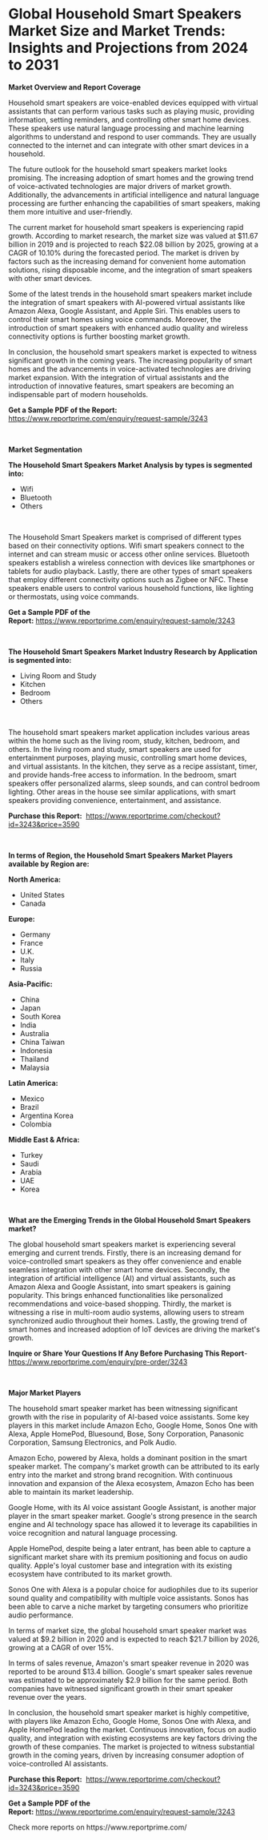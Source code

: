 <p><h1>Global Household Smart Speakers Market Size and Market Trends: Insights and Projections from 2024 to 2031</h1></p><p><strong>Market Overview and Report Coverage</strong></p>
<p><p>Household smart speakers are voice-enabled devices equipped with virtual assistants that can perform various tasks such as playing music, providing information, setting reminders, and controlling other smart home devices. These speakers use natural language processing and machine learning algorithms to understand and respond to user commands. They are usually connected to the internet and can integrate with other smart devices in a household.</p><p>The future outlook for the household smart speakers market looks promising. The increasing adoption of smart homes and the growing trend of voice-activated technologies are major drivers of market growth. Additionally, the advancements in artificial intelligence and natural language processing are further enhancing the capabilities of smart speakers, making them more intuitive and user-friendly.</p><p>The current market for household smart speakers is experiencing rapid growth. According to market research, the market size was valued at $11.67 billion in 2019 and is projected to reach $22.08 billion by 2025, growing at a CAGR of 10.10% during the forecasted period. The market is driven by factors such as the increasing demand for convenient home automation solutions, rising disposable income, and the integration of smart speakers with other smart devices.</p><p>Some of the latest trends in the household smart speakers market include the integration of smart speakers with AI-powered virtual assistants like Amazon Alexa, Google Assistant, and Apple Siri. This enables users to control their smart homes using voice commands. Moreover, the introduction of smart speakers with enhanced audio quality and wireless connectivity options is further boosting market growth.</p><p>In conclusion, the household smart speakers market is expected to witness significant growth in the coming years. The increasing popularity of smart homes and the advancements in voice-activated technologies are driving market expansion. With the integration of virtual assistants and the introduction of innovative features, smart speakers are becoming an indispensable part of modern households.</p></p>
<p><strong>Get a Sample PDF of the Report:</strong> <a href="https://www.reportprime.com/enquiry/request-sample/3243">https://www.reportprime.com/enquiry/request-sample/3243</a></p>
<p>&nbsp;</p>
<p><strong>Market Segmentation</strong></p>
<p><strong>The Household Smart Speakers Market Analysis by types is segmented into:</strong></p>
<p><ul><li>Wifi</li><li>Bluetooth</li><li>Others</li></ul></p>
<p>&nbsp;</p>
<p><p>The Household Smart Speakers market is comprised of different types based on their connectivity options. Wifi smart speakers connect to the internet and can stream music or access other online services. Bluetooth speakers establish a wireless connection with devices like smartphones or tablets for audio playback. Lastly, there are other types of smart speakers that employ different connectivity options such as Zigbee or NFC. These speakers enable users to control various household functions, like lighting or thermostats, using voice commands.</p></p>
<p><strong>Get a Sample PDF of the Report:</strong>&nbsp;<a href="https://www.reportprime.com/enquiry/request-sample/3243">https://www.reportprime.com/enquiry/request-sample/3243</a></p>
<p>&nbsp;</p>
<p><strong>The Household Smart Speakers Market Industry Research by Application is segmented into:</strong></p>
<p><ul><li>Living Room and Study</li><li>Kitchen</li><li>Bedroom</li><li>Others</li></ul></p>
<p>&nbsp;</p>
<p><p>The household smart speakers market application includes various areas within the home such as the living room, study, kitchen, bedroom, and others. In the living room and study, smart speakers are used for entertainment purposes, playing music, controlling smart home devices, and virtual assistants. In the kitchen, they serve as a recipe assistant, timer, and provide hands-free access to information. In the bedroom, smart speakers offer personalized alarms, sleep sounds, and can control bedroom lighting. Other areas in the house see similar applications, with smart speakers providing convenience, entertainment, and assistance.</p></p>
<p><strong>Purchase this Report:</strong>&nbsp; <a href="https://www.reportprime.com/checkout?id=3243&price=3590">https://www.reportprime.com/checkout?id=3243&price=3590</a></p>
<p>&nbsp;</p>
<p><strong>In terms of Region, the Household Smart Speakers Market Players available by Region are:</strong></p>
<p>
    <p> <strong> North America: </strong>
        <ul>
            <li>United States</li>
            <li>Canada</li>
        </ul>
        </p> 
    <p> <strong> Europe: </strong>
        <ul>
            <li>Germany</li>
            <li>France</li>
            <li>U.K.</li>
            <li>Italy</li>
            <li>Russia</li>
        </ul>
        </p> 
    <p> <strong> Asia-Pacific: </strong>
        <ul>
            <li>China</li>
            <li>Japan</li>
            <li>South Korea</li>
            <li>India</li>
            <li>Australia</li>
            <li>China Taiwan</li>
            <li>Indonesia</li>
            <li>Thailand</li>
            <li>Malaysia</li>
        </ul>
        </p> 
    <p> <strong> Latin America: </strong>
        <ul>
            <li>Mexico</li>
            <li>Brazil</li>
            <li>Argentina Korea</li>
            <li>Colombia</li>
        </ul>
        </p> 
    <p> <strong> Middle East & Africa: </strong>
        <ul>
            <li>Turkey</li>
            <li>Saudi</li>
            <li>Arabia</li>
            <li>UAE</li>
            <li>Korea</li>
        </ul>
    </p>
    </p>
<p>&nbsp;</p>
<p><strong>What are the Emerging Trends in the Global Household Smart Speakers market?</strong></p>
<p><p>The global household smart speakers market is experiencing several emerging and current trends. Firstly, there is an increasing demand for voice-controlled smart speakers as they offer convenience and enable seamless integration with other smart home devices. Secondly, the integration of artificial intelligence (AI) and virtual assistants, such as Amazon Alexa and Google Assistant, into smart speakers is gaining popularity. This brings enhanced functionalities like personalized recommendations and voice-based shopping. Thirdly, the market is witnessing a rise in multi-room audio systems, allowing users to stream synchronized audio throughout their homes. Lastly, the growing trend of smart homes and increased adoption of IoT devices are driving the market's growth.</p></p>
<p><strong>Inquire or Share Your Questions If Any Before Purchasing This Report</strong>- <a href="https://www.reportprime.com/enquiry/pre-order/3243">https://www.reportprime.com/enquiry/pre-order/3243</a></p>
<p>&nbsp;</p>
<p><strong>Major Market Players</strong></p>
<p><p>The household smart speaker market has been witnessing significant growth with the rise in popularity of AI-based voice assistants. Some key players in this market include Amazon Echo, Google Home, Sonos One with Alexa, Apple HomePod, Bluesound, Bose, Sony Corporation, Panasonic Corporation, Samsung Electronics, and Polk Audio.</p><p>Amazon Echo, powered by Alexa, holds a dominant position in the smart speaker market. The company's market growth can be attributed to its early entry into the market and strong brand recognition. With continuous innovation and expansion of the Alexa ecosystem, Amazon Echo has been able to maintain its market leadership.</p><p>Google Home, with its AI voice assistant Google Assistant, is another major player in the smart speaker market. Google's strong presence in the search engine and AI technology space has allowed it to leverage its capabilities in voice recognition and natural language processing.</p><p>Apple HomePod, despite being a later entrant, has been able to capture a significant market share with its premium positioning and focus on audio quality. Apple's loyal customer base and integration with its existing ecosystem have contributed to its market growth.</p><p>Sonos One with Alexa is a popular choice for audiophiles due to its superior sound quality and compatibility with multiple voice assistants. Sonos has been able to carve a niche market by targeting consumers who prioritize audio performance.</p><p>In terms of market size, the global household smart speaker market was valued at $9.2 billion in 2020 and is expected to reach $21.7 billion by 2026, growing at a CAGR of over 15%.</p><p>In terms of sales revenue, Amazon's smart speaker revenue in 2020 was reported to be around $13.4 billion. Google's smart speaker sales revenue was estimated to be approximately $2.9 billion for the same period. Both companies have witnessed significant growth in their smart speaker revenue over the years.</p><p>In conclusion, the household smart speaker market is highly competitive, with players like Amazon Echo, Google Home, Sonos One with Alexa, and Apple HomePod leading the market. Continuous innovation, focus on audio quality, and integration with existing ecosystems are key factors driving the growth of these companies. The market is projected to witness substantial growth in the coming years, driven by increasing consumer adoption of voice-controlled AI assistants.</p></p>
<p><strong>Purchase this Report:</strong>&nbsp;&nbsp;<a href="https://www.reportprime.com/checkout?id=3243&price=3590">https://www.reportprime.com/checkout?id=3243&price=3590</a></p>
<p></p>
<p><strong>Get a Sample PDF of the Report:</strong>&nbsp;<a href="https://www.reportprime.com/enquiry/request-sample/3243">https://www.reportprime.com/enquiry/request-sample/3243</a></p>
<p>Check more reports on https://www.reportprime.com/</p>